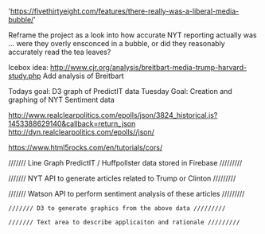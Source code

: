 ###
'https://fivethirtyeight.com/features/there-really-was-a-liberal-media-bubble/'

Reframe the project as a look into how accurate NYT reporting actually was ... were they overly ensconced in a bubble, or did they reasonably accurately read the tea leaves?

Icebox idea:
http://www.cjr.org/analysis/breitbart-media-trump-harvard-study.php
Add analysis of Breitbart

Todays goal: D3 graph of PredictIT data
Tuesday Goal: Creation and graphing of NYT Sentiment data

http://www.realclearpolitics.com/epolls/json/3824_historical.js?1453388629140&callback=return_json
http://dyn.realclearpolitics.com/epolls//json/

https://www.html5rocks.com/en/tutorials/cors/


/////// Line Graph PredictIT / Huffpollster data stored in Firebase /////////

  /////// NYT API to generate articles related to Trump or Clinton /////////

  /////// Watson API to perform sentiment analysis of these articles /////////

    /////// D3 to generate graphics from the above data /////////

    /////// Text area to describe applicaiton and rationale /////////
